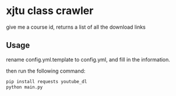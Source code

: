# xjtu class crawler

give me a course id, returns a list of all the download links

## Usage

rename config.yml.template to config.yml, and fill in the information.

then run the following command:

```python
pip install requests youtube_dl
python main.py
```
